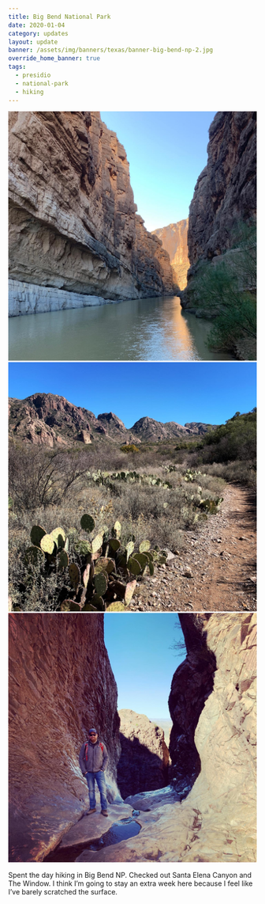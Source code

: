 ```yaml
---
title: Big Bend National Park
date: 2020-01-04
category: updates
layout: update
banner: /assets/img/banners/texas/banner-big-bend-np-2.jpg
override_home_banner: true
tags:
  - presidio
  - national-park
  - hiking
---
```


<div class="img-slider">
    <img src="/assets/img/updates/texas/big-bend-np/big-bend-1.jpg">
    <img src="/assets/img/updates/texas/big-bend-np/big-bend-2.jpg">
    <img src="/assets/img/updates/texas/big-bend-np/big-bend-3.jpg">
</div>

Spent the day hiking in Big Bend NP. Checked out Santa Elena Canyon and The Window. I think I’m going to stay an extra week here because I feel like I’ve barely scratched the surface.
